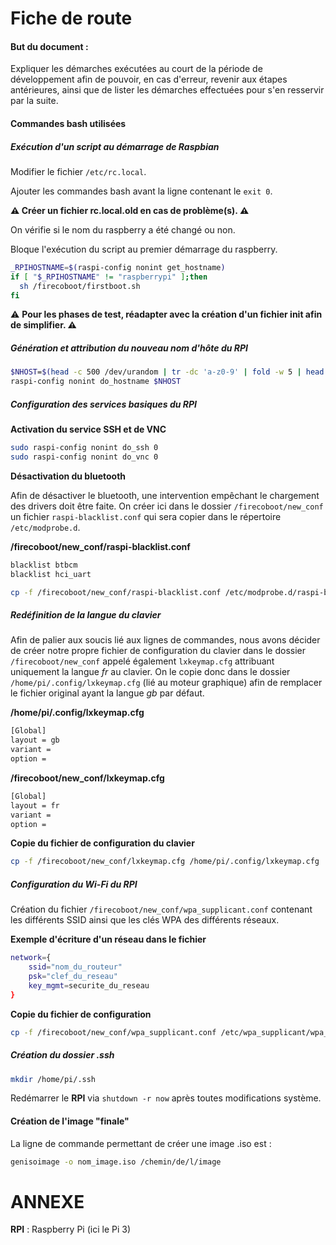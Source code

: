 # Fiche de route

#### But du document :

Expliquer les démarches exécutées au court de la période de développement afin de pouvoir, en cas d'erreur, revenir aux étapes antérieures, ainsi que de lister les démarches effectuées pour s'en resservir par la suite.

#### Commandes bash utilisées

##### Exécution d'un script au démarrage de Raspbian

Modifier le fichier `/etc/rc.local`.

Ajouter les commandes bash avant la ligne contenant le `exit 0`.

**:warning: Créer un fichier rc.local.old en cas de problème(s). :warning:**

On vérifie si le nom du raspberry a été changé ou non.

Bloque l'exécution du script au premier démarrage du raspberry.

```bash
_RPIHOSTNAME=$(raspi-config nonint get_hostname)
if [ "$_RPIHOSTNAME" != "raspberrypi" ];then
  sh /firecoboot/firstboot.sh
fi
```

:warning: **Pour les phases de test, réadapter avec la création d'un fichier init afin de simplifier. :warning:**



##### Génération et attribution du nouveau nom d'hôte du RPI

```bash
$NHOST=$(head -c 500 /dev/urandom | tr -dc 'a-z0-9' | fold -w 5 | head -n 1)
raspi-config nonint do_hostname $NHOST
```



##### Configuration des services basiques du RPI

**Activation du service SSH et de VNC**

```bash
sudo raspi-config nonint do_ssh 0
sudo raspi-config nonint do_vnc 0
```

**Désactivation du bluetooth**

Afin de désactiver le bluetooth, une intervention empêchant le chargement des drivers doit être faite. On créer ici dans le dossier `/firecoboot/new_conf` un fichier `raspi-blacklist.conf` qui sera copier dans le répertoire `/etc/modprobe.d`.

**/firecoboot/new_conf/raspi-blacklist.conf**

```bash
blacklist btbcm
blacklist hci_uart
```

```bash
cp -f /firecoboot/new_conf/raspi-blacklist.conf /etc/modprobe.d/raspi-blacklist.conf
```



##### Redéfinition de la langue du clavier

Afin de palier aux soucis lié aux lignes de commandes, nous avons décider de créer notre propre fichier de configuration du clavier dans le dossier `/firecoboot/new_conf` appelé également `lxkeymap.cfg` attribuant uniquement la langue *fr* au clavier. On le copie donc dans le dossier `/home/pi/.config/lxkeymap.cfg` (lié au moteur graphique) afin de remplacer le fichier original ayant la langue *gb* par défaut.

**/home/pi/.config/lxkeymap.cfg**

```bash
[Global]
layout = gb
variant = 
option = 
```

**/firecoboot/new_conf/lxkeymap.cfg**

```bash
[Global]
layout = fr
variant = 
option = 
```

**Copie du fichier de configuration du clavier**

```bash
cp -f /firecoboot/new_conf/lxkeymap.cfg /home/pi/.config/lxkeymap.cfg
```



##### Configuration du Wi-Fi du RPI

Création du fichier `/firecoboot/new_conf/wpa_supplicant.conf` contenant les différents SSID ainsi que les clés WPA des différents réseaux.

**Exemple d'écriture d'un réseau dans le fichier**

```bash
network={
	ssid="nom_du_routeur"
	psk="clef_du_reseau"
	key_mgmt=securite_du_reseau
}
```

**Copie du fichier de configuration**

```bash
cp -f /firecoboot/new_conf/wpa_supplicant.conf /etc/wpa_supplicant/wpa_supplicant.conf
```



##### Création du dossier .ssh

```bash
mkdir /home/pi/.ssh
```



Redémarrer le **RPI** via `shutdown -r now` après toutes modifications système.



#### Création de l'image "finale"

La ligne de commande permettant de créer une image .iso est :

```bash
genisoimage -o nom_image.iso /chemin/de/l/image
```



# ANNEXE

**RPI** : Raspberry Pi (ici le Pi 3)